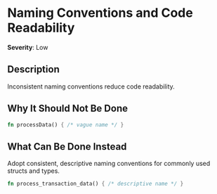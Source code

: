 # Naming Conventions and Code Readability

**Severity**: Low

## Description

Inconsistent naming conventions reduce code readability.

## Why It Should Not Be Done

```rust
fn processData() { /* vague name */ }
```

## What Can Be Done Instead

Adopt consistent, descriptive naming conventions for commonly used structs and types.

```rust
fn process_transaction_data() { /* descriptive name */ }
```


